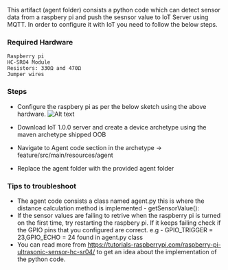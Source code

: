 This artifact (agent folder) consists a python code which can detect sensor data from a raspbery pi and push the sesnsor value to IoT Server using MQTT. In order to configure it with IoT you need to follow the below steps.


### Required Hardware
	Raspberry pi
	HC-SR04 Module
	Resistors: 330Ω and 470Ω
	Jumper wires

### Steps

- Configure the raspbery pi as per the below sketch using the above hardware.
	![Alt text](/images/sketch.png?raw=true "Login")

- Download IoT 1.0.0 server and create a device archetype using the maven archetype shipped OOB
- Navigate to Agent code section in the archetype -> feature/src/main/resources/agent
- Replace the agent folder with the provided agent folder


### Tips to troubleshoot

- The agent code consists a class named agent.py this is where the distance calculation method is implemented - getSensorValue():
- If the sensor values are failing to retrive when the raspberry pi is turned on the first time, try restarting the raspbery pi. If it keeps failing check if the GPIO pins that you configured are correct. e.g - GPIO_TRIGGER = 23,GPIO_ECHO = 24 found in agent.py class
- You can read more from https://tutorials-raspberrypi.com/raspberry-pi-ultrasonic-sensor-hc-sr04/ to get an idea about the implementation of the python code.
